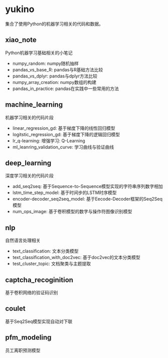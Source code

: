 # yukino

集合了使用Python的机器学习相关的代码和数据。

## xiao_note
Python机器学习基础相关的小笔记

- numpy_random: numpy随机抽样
- pandas_vs_base_R: pandas与R基础方法比较
- pandas_vs_dplyr: pandas与dplyr方法比较
- numpy_array_creation: numpy数组的构建
- pandas_in_practice: pandas在实践中一些常用的方法

## machine_learning
机器学习相关的代码片段

- linear_regression_gd: 基于梯度下降的线性回归模型
- logitstic_regression_gd: 基于梯度下降的逻辑回归模型
- lr_q-learning: 增强学习: Q-Learning
- ml_leanring_validation_curve: 学习曲线与验证曲线

## deep_learning
深度学习相关的代码片段

- add_seq2seq: 基于Sequence-to-Sequence模型实现的字符串序列数字相加
- lstm_time_step_model: 基于时间步的LSTM时序模型
- encoder-decoder_seq2seq_model: 基于Eecode-Decoder框架的Seq2Seq模型
- num_ops_image: 基于卷积模型的数字与操作符图像识别模型

## nlp
自然语言处理相关

- text_classification: 文本分类模型
- text_classification_with_doc2vec: 基于doc2vec的文本分类模型
- test_cluster_topic: 文档聚类与主题提取

## captcha_recoginition
基于卷积网络的验证码识别

## coulet
基于Seq2Seq模型实现自动对下联

## pfm_modeling
员工离职预测模型
